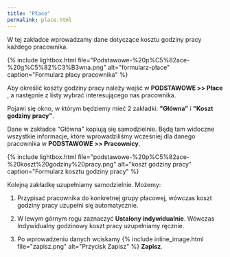 ```yaml
---
title: "Płace"
permalink: place.html
---
```

W tej zakładce wprowadzamy dane dotyczące kosztu godziny pracy każdego pracownika. 

{% include lightbox.html file="Podstawowe-%20p%C5%82ace-%20g%C5%82%C3%B3wna.png" alt="formularz-płace" caption="Formularz płacy pracownika" %}  
  
Aby określić koszty godziny pracy należy wejść w **PODSTAWOWE >> Płace** , a następnie z listy wybrać interesującego nas pracownika.

Pojawi się okno, w którym będziemy mieć 2 zakładki: **"Główna"** i **"Koszt godziny pracy"**.  
  
Dane w zakładce "Główna" kopiują się samodzielnie. Będą tam widoczne wszystkie informacje, które wprowadziliśmy wcześniej dla danego pracownika w **PODSTAWOWE >>  Pracownicy**.  

{% include lightbox.html file="podstawowe-%20p%C5%82ace-%20koszt%20godziny%20pracy.png" alt="koszt godziny pracy" caption="Formularz kosztu godziny pracy" %}  
 
Kolejną zakładkę uzupełniamy samodzielnie. Możemy:  
  

1. Przypisać pracownika do konkretnej grupy płacowej, wówczas koszt godziny pracy uzupełni się automatycznie.  
  

2. W lewym górnym rogu zaznaczyć **Ustalony indywidualnie**. Wówczas Indywidualny godzinowy koszt pracy uzupełniamy ręcznie.   
  

3. Po wprowadzeniu danych wciskamy {% include inline_image.html file="zapisz.png" alt="Przycisk Zapisz" %} **Zapisz**.

